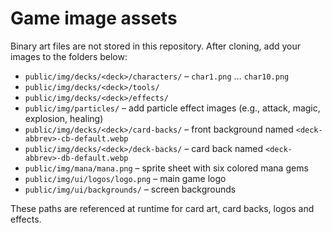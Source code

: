 # Game image assets

Binary art files are not stored in this repository. After cloning, add your images to the folders below:

- `public/img/decks/<deck>/characters/` – `char1.png` … `char10.png`
- `public/img/decks/<deck>/tools/`
- `public/img/decks/<deck>/effects/`
- `public/img/particles/` – add particle effect images (e.g., attack, magic, explosion, healing)
- `public/img/decks/<deck>/card-backs/` – front background named `<deck-abbrev>-cb-default.webp`
- `public/img/decks/<deck>/deck-backs/` – card back named `<deck-abbrev>-db-default.webp`
- `public/img/mana/mana.png` – sprite sheet with six colored mana gems
- `public/img/ui/logos/logo.png` – main game logo
- `public/img/ui/backgrounds/` – screen backgrounds

These paths are referenced at runtime for card art, card backs, logos and effects.
